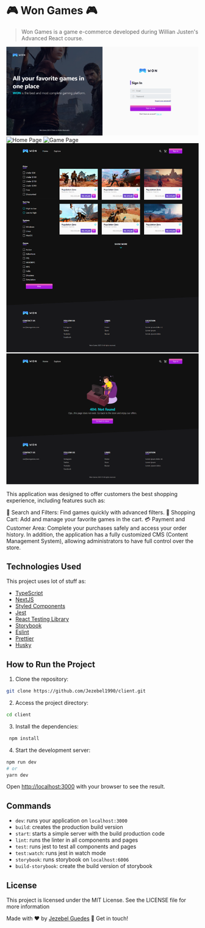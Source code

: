 # 🎮 Won Games 🎮
> Won Games is a game e-commerce developed during Willian Justen's Advanced React course. 

![Sign in](public/img/sign-in.png)
![Home Page](public/img/home-page.png)
![Game Page](public/img/game.png)
![Explore Page](public/img/explore.png)
![404](public/img/404.png)

This application was designed to offer customers the best shopping experience, including features such as:

🔎 Search and Filters: Find games quickly with advanced filters.
🛒 Shopping Cart: Add and manage your favorite games in the cart.
💳 Payment and Customer Area: Complete your purchases safely and access your order history.
In addition, the application has a fully customized CMS (Content Management System), allowing administrators to have full control over the store.

## Technologies Used

This project uses lot of stuff as:

- [TypeScript](https://www.typescriptlang.org/)
- [NextJS](https://nextjs.org/)
- [Styled Components](https://styled-components.com/)
- [Jest](https://jestjs.io/)
- [React Testing Library](https://testing-library.com/docs/react-testing-library/intro)
- [Storybook](https://storybook.js.org/)
- [Eslint](https://eslint.org/)
- [Prettier](https://prettier.io/)
- [Husky](https://github.com/typicode/husky)

## How to Run the Project

1. Clone the repository:

```bash
git clone https://github.com/Jezebel1990/client.git
```

2. Access the project directory:

```bash
cd client
```

3. Install the dependencies:

```bash
 npm install
```

4. Start the development server:

```bash
npm run dev
# or
yarn dev
```

Open [http://localhost:3000](http://localhost:3000) with your browser to see the result.

## Commands

- `dev`: runs your application on `localhost:3000`
- `build`: creates the production build version
- `start`: starts a simple server with the build production code
- `lint`: runs the linter in all components and pages
- `test`: runs jest to test all components and pages
- `test:watch`: runs jest in watch mode
- `storybook`: runs storybook on `localhost:6006`
- `build-storybook`: create the build version of storybook

## License

This project is licensed under the MIT License. See the LICENSE file for more information

Made with ♥ by [Jezebel Guedes](https://www.linkedin.com/in/jezebel-guedes/) 👋 Get in touch!
